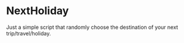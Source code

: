 # NextHoliday

Just a simple script that randomly choose the destination of your next trip/travel/holiday. 
